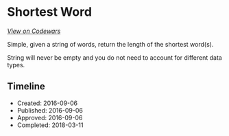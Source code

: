 # Shortest Word
[*View on Codewars*](https://www.codewars.com/kata/shortest-word)

Simple, given a string of words, return the length of the shortest word(s).

String will never be empty and you do not need to account for different data types.


## Timeline
- Created: 2016-09-06
- Published: 2016-09-06
- Approved: 2016-09-06
- Completed: 2018-03-11